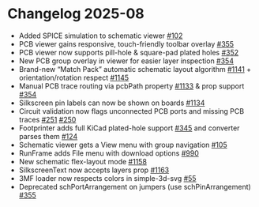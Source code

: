 # Changelog 2025-08

- Added SPICE simulation to schematic viewer [#102](https://github.com/tscircuit/schematic-viewer/pull/102)
- PCB viewer gains responsive, touch-friendly toolbar overlay [#355](https://github.com/tscircuit/pcb-viewer/pull/355)
- PCB viewer now supports pill-hole & square-pad plated holes [#352](https://github.com/tscircuit/pcb-viewer/pull/352)
- New PCB group overlay in viewer for easier layer inspection [#354](https://github.com/tscircuit/pcb-viewer/pull/354)
- Brand-new “Match Pack” automatic schematic layout algorithm [#1141](https://github.com/tscircuit/core/pull/1141) + orientation/rotation respect [#1145](https://github.com/tscircuit/core/pull/1145)
- Manual PCB trace routing via pcbPath property [#1133](https://github.com/tscircuit/core/pull/1133) & prop support [#354](https://github.com/tscircuit/props/pull/354)
- Silkscreen pin labels can now be shown on boards [#1134](https://github.com/tscircuit/core/pull/1134)
- Circuit validation now flags unconnected PCB ports and missing PCB traces [#251](https://github.com/tscircuit/circuit-json/pull/251) [#250](https://github.com/tscircuit/circuit-json/pull/250)
- Footprinter adds full KiCad plated-hole support [#345](https://github.com/tscircuit/footprinter/pull/345) and converter parses them [#124](https://github.com/tscircuit/kicad-component-converter/pull/124)
- Schematic viewer gets a View menu with group navigation [#105](https://github.com/tscircuit/schematic-viewer/pull/105)
- RunFrame adds File menu with download options [#990](https://github.com/tscircuit/runframe/pull/990)
- New schematic flex-layout mode [#1158](https://github.com/tscircuit/core/pull/1158)
- SilkscreenText now accepts layers prop [#1163](https://github.com/tscircuit/core/pull/1163)
- 3MF loader now respects colors in simple-3d-svg [#55](https://github.com/tscircuit/simple-3d-svg/pull/55)
- Deprecated schPortArrangement on jumpers (use schPinArrangement) [#355](https://github.com/tscircuit/props/pull/355)
